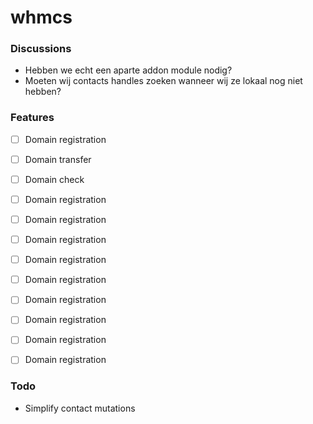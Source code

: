 # whmcs

### Discussions

- Hebben we echt een aparte addon module nodig?
- Moeten wij contacts handles zoeken wanneer wij ze lokaal nog niet hebben?


### Features
- [ ] Domain registration
- [ ] Domain transfer
- [ ] Domain check
- [ ] Domain registration
- [ ] Domain registration
- [ ] Domain registration
- [ ] Domain registration
- [ ] Domain registration
- [ ] Domain registration
- [ ] Domain registration
- [ ] Domain registration
- [ ] Domain registration


### Todo
- Simplify contact mutations 